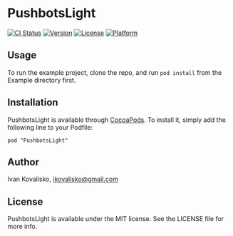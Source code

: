 # PushbotsLight

[![CI Status](http://img.shields.io/travis/ikovalisko/PushbotsLight.svg?style=flat)](https://travis-ci.org/ikovalisko/PushbotsLight)
[![Version](https://img.shields.io/cocoapods/v/PushbotsLight.svg?style=flat)](http://cocoadocs.org/docsets/PushbotsLight)
[![License](https://img.shields.io/cocoapods/l/PushbotsLight.svg?style=flat)](http://cocoadocs.org/docsets/PushbotsLight)
[![Platform](https://img.shields.io/cocoapods/p/PushbotsLight.svg?style=flat)](http://cocoadocs.org/docsets/PushbotsLight)

## Usage

To run the example project, clone the repo, and run `pod install` from the Example directory first.

## Installation

PushbotsLight is available through [CocoaPods](http://cocoapods.org). To install
it, simply add the following line to your Podfile:

    pod "PushbotsLight"

## Author

Ivan Kovalisko, ikovalisko@gmail.com

## License

PushbotsLight is available under the MIT license. See the LICENSE file for more info.


